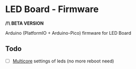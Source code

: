 # LED Board - Firmware

**/!\ BETA VERSION**

Arduino (PlatformIO + Arduino-Pico) firmware for LED Board 

## Todo

- [ ] [Multicore](https://arduino-pico.readthedocs.io/en/latest/multicore.html) settings of leds (no more reboot need)
